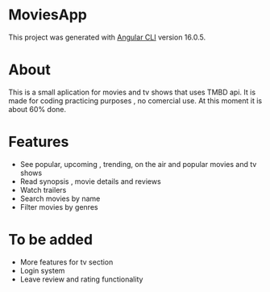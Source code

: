 # MoviesApp

This project was generated with [Angular CLI](https://github.com/angular/angular-cli) version 16.0.5.

# About

This is a small aplication for movies and tv shows that uses TMBD api.
It is made for coding practicing purposes , no comercial use.
At this moment it is about 60% done.

# Features

- See popular, upcoming , trending, on the air and popular movies and tv shows
- Read synopsis , movie details and reviews
- Watch trailers
- Search movies by name
- Filter movies by genres

# To be added

- More features for tv section 
- Login system
- Leave review and rating functionality
